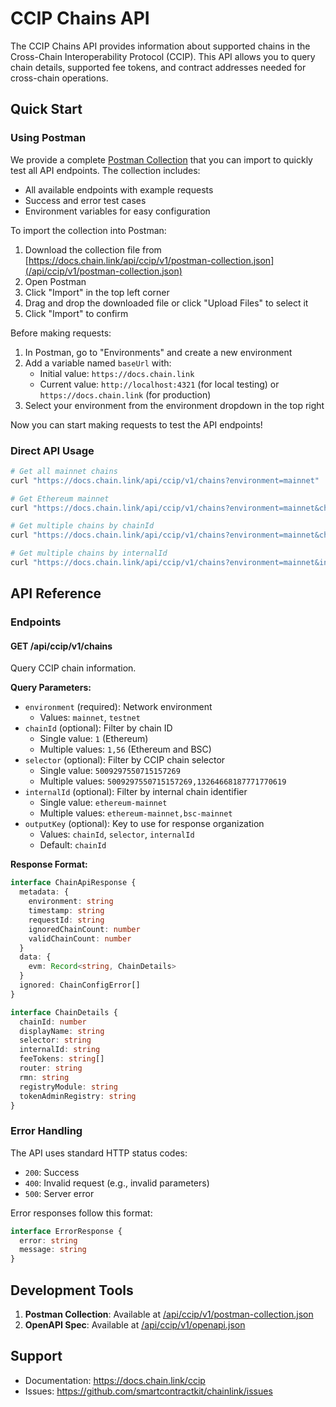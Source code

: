 # CCIP Chains API

The CCIP Chains API provides information about supported chains in the Cross-Chain Interoperability Protocol (CCIP). This API allows you to query chain details, supported fee tokens, and contract addresses needed for cross-chain operations.

## Quick Start

### Using Postman

We provide a complete [Postman Collection](/api/ccip/v1/postman-collection.json) that you can import to quickly test all API endpoints. The collection includes:

- All available endpoints with example requests
- Success and error test cases
- Environment variables for easy configuration

To import the collection into Postman:

1. Download the collection file from [https://docs.chain.link/api/ccip/v1/postman-collection.json](/api/ccip/v1/postman-collection.json)
2. Open Postman
3. Click "Import" in the top left corner
4. Drag and drop the downloaded file or click "Upload Files" to select it
5. Click "Import" to confirm

Before making requests:

1. In Postman, go to "Environments" and create a new environment
2. Add a variable named `baseUrl` with:
   - Initial value: `https://docs.chain.link`
   - Current value: `http://localhost:4321` (for local testing) or `https://docs.chain.link` (for production)
3. Select your environment from the environment dropdown in the top right

Now you can start making requests to test the API endpoints!

### Direct API Usage

```bash
# Get all mainnet chains
curl "https://docs.chain.link/api/ccip/v1/chains?environment=mainnet"

# Get Ethereum mainnet
curl "https://docs.chain.link/api/ccip/v1/chains?environment=mainnet&chainId=1"

# Get multiple chains by chainId
curl "https://docs.chain.link/api/ccip/v1/chains?environment=mainnet&chainId=1,56"

# Get multiple chains by internalId
curl "https://docs.chain.link/api/ccip/v1/chains?environment=mainnet&internalId=ethereum-mainnet,bsc-mainnet"
```

## API Reference

### Endpoints

#### GET /api/ccip/v1/chains

Query CCIP chain information.

**Query Parameters:**

- `environment` (required): Network environment
  - Values: `mainnet`, `testnet`
- `chainId` (optional): Filter by chain ID
  - Single value: `1` (Ethereum)
  - Multiple values: `1,56` (Ethereum and BSC)
- `selector` (optional): Filter by CCIP chain selector
  - Single value: `5009297550715157269`
  - Multiple values: `5009297550715157269,13264668187771770619`
- `internalId` (optional): Filter by internal chain identifier
  - Single value: `ethereum-mainnet`
  - Multiple values: `ethereum-mainnet,bsc-mainnet`
- `outputKey` (optional): Key to use for response organization
  - Values: `chainId`, `selector`, `internalId`
  - Default: `chainId`

**Response Format:**

```typescript
interface ChainApiResponse {
  metadata: {
    environment: string
    timestamp: string
    requestId: string
    ignoredChainCount: number
    validChainCount: number
  }
  data: {
    evm: Record<string, ChainDetails>
  }
  ignored: ChainConfigError[]
}

interface ChainDetails {
  chainId: number
  displayName: string
  selector: string
  internalId: string
  feeTokens: string[]
  router: string
  rmn: string
  registryModule: string
  tokenAdminRegistry: string
}
```

### Error Handling

The API uses standard HTTP status codes:

- `200`: Success
- `400`: Invalid request (e.g., invalid parameters)
- `500`: Server error

Error responses follow this format:

```typescript
interface ErrorResponse {
  error: string
  message: string
}
```

## Development Tools

1. **Postman Collection**: Available at [/api/ccip/v1/postman-collection.json](/api/ccip/v1/postman-collection.json)
2. **OpenAPI Spec**: Available at [/api/ccip/v1/openapi.json](/api/ccip/v1/openapi.json)

## Support

- Documentation: https://docs.chain.link/ccip
- Issues: https://github.com/smartcontractkit/chainlink/issues
